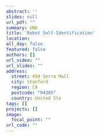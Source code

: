 ```yaml
---
abstract: ''
slides: null
url_pdf: ""
summary: UNO
title: 'Robot Self-Identification'
location: 
all_day: false
featured: false
authors: []
url_video: ""
url_slides: ""
address:
  street: 450 Serra Mall
  city: Stanford
  region: CA
  postcode: "94305"
  country: United Sta
tags: []
projects: []
image:
  focal_point: ""
url_code: ""
---
```

<!--StartFragment-->


<!--EndFragment-->